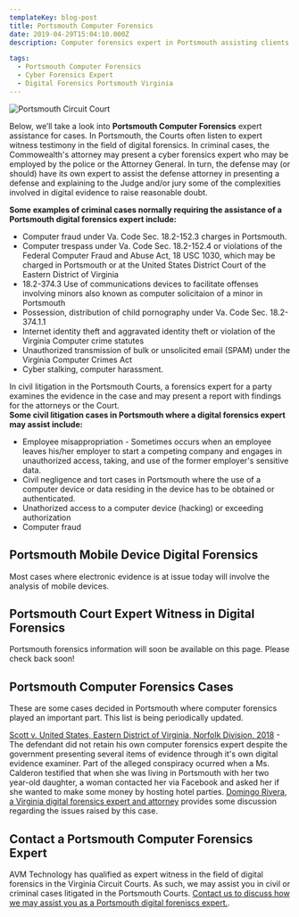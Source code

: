 ```yaml
---
templateKey: blog-post
title: Portsmouth Computer Forensics
date: 2019-04-29T15:04:10.000Z
description: Computer forensics expert in Portsmouth assisting clients with civil and criminal cases.  Digital forensics for attorneys handling civil and criminal cases.

tags:
  - Portsmouth Computer Forensics
  - Cyber Forensics Expert
  - Digital Forensics Portsmouth Virginia
---
```

![Portsmouth Circuit Court](/img/portsmouthcircuit.jpeg)

Below, we’ll take a look into **Portsmouth Computer Forensics** expert assistance for cases.  In Portsmouth, the Courts often listen to expert witness testimony in the field of digital forensics.  In criminal cases, the Commowealth's attorney may present a cyber forensics expert who may be employed by the police or the Attorney General.  In turn, the defense may (or should) have its own expert to assist the defense attorney in presenting a defense and explaining to the Judge and/or jury some of the complexities involved in digital evidence to raise reasonable doubt.

**Some examples of criminal cases normally requiring the assistance of a Portsmouth digital forensics expert include:**
* Computer fraud under Va. Code Sec. 18.2-152.3 charges in Portsmouth.
* Computer trespass under Va. Code Sec. 18.2-152.4 or violations of the Federal Computer Fraud and Abuse Act, 18 USC 1030, which may be charged in Portsmouth or at the United States District Court of the Eastern District of Virginia
* 18.2-374.3 Use of communications devices to facilitate offenses involving minors also known as computer solicitaion of a minor in Portsmouth
* Possession, distribution of child pornography under Va. Code Sec. 18.2-374.1.1
* Internet identity theft and aggravated identity theft or violation of the Virginia Computer crime statutes 
* Unauthorized transmission of bulk or unsolicited email (SPAM) under the Virginia Computer Crimes Act 
* Cyber stalking, computer harassment.

In civil litigation in the Portsmouth Courts, a forensics expert for a party examines the evidence in the case and may present a report with findings for the attorneys or the Court.  
**Some civil litigation cases in Portsmouth where a digital forensics expert may assist include:** 
* Employee misappropriation - Sometimes occurs when an employee leaves his/her employer to start a competing company and engages in unauthorized access, taking, and use of the former employer's sensitive data.
* Civil negligence and tort cases in Portsmouth where the use of a computer device or data residing in the device has to be obtained or authenticated.  
* Unathorized access to a computer device (hacking) or exceeding authorization
* Computer fraud

## Portsmouth Mobile Device Digital Forensics
Most cases where electronic evidence is at issue today will involve the analysis of mobile devices.   

## Portsmouth Court Expert Witness in Digital Forensics

Portsmouth forensics information will soon be available on this page.  Please check back soon! 

## Portsmouth Computer Forensics Cases

These are some cases decided in Portsmouth where computer forensics played an important part. This list is being periodically updated.

[Scott v. United States, Eastern District of Virginia, Norfolk Division, 2018](https://www.cyberforensics.tech/android-device-forensics-to-identify-email-owner-in-virginia) - The defendant did not retain his own computer forensics expert despite the government presenting several items of evidence through it's own digital evidence examiner. Part of the alleged conspiracy ocurred when a Ms. Calderon testified that when she was living in Portsmouth with her two year-old daughter, a woman contacted her via Facebook and asked her if she wanted to make some money by hosting hotel parties.  [Domingo Rivera, a Virginia digital forensics expert and attorney](https://www.forensicsvirginia.com/scott-v-united-states-forensics-to-identify-defendant.html) provides some discussion regarding the issues raised by this case.

## Contact a Portsmouth Computer Forensics Expert

AVM Technology has qualified as expert witness in the field of digital forensics in the Virginia Circuit Courts.  As such, we may assist you in civil or criminal cases litigated in the Portsmouth Courts.  [Contact us to discuss how we may assist you as a Portsmouth digital foreniscs expert.](/contact-us).

